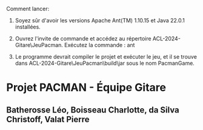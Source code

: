 Comment lancer:

1. Soyez sûr d'avoir les versions Apache Ant(TM) 1.10.15 et Java 22.0.1 installées.

2. Ouvrez l'invite de commande et accédez au répertoire ACL-2024-Gitare\JeuPacman.
Exécutez la commande : ant

3. Le programme devrait compiler le projet et exécuter le jeu, et il se trouve dans ACL-2024-Gitare\JeuPacman\build\jar sous le nom PacmanGame.



# Projet PACMAN - Équipe Gitare
## Batherosse Léo, Boisseau Charlotte, da Silva Christoff, Valat Pierre
